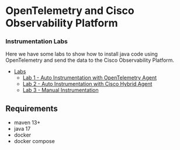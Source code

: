 # OpenTelemetry and Cisco Observability Platform
### Instrumentation Labs

Here we have some labs to show how to install java code using OpenTelemetry and send the data to the Cisco Observability Platform.

<!--ts-->

   * [Labs](#)
      * [Lab 1 - Auto Instrumentation with OpenTelemetry Agent](#https://github.com/lof000/otel-cco-labs/tree/main/lab1_otel_autointrumentation)
      * [Lab 2 - Auto Instrumentation with Cisco Hybrid Agent ](#https://github.com/lof000/otel-cco-labs/tree/main/lab2_appd_hybrid_agent)
      * [Lab 3 - Manual Instrumentation](#https://github.com/lof000/otel-cco-labs/tree/main/lab3_manual_instrumentation)
      
<!--te-->

## Requirements

   *   maven 13+
   *   java 17
   *   docker
   *   docker compose

